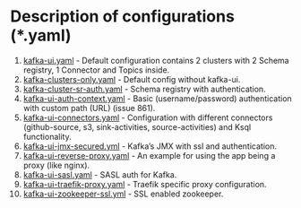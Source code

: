 # Description of configurations (*.yaml)

1. [kafka-ui.yaml](https://github.com/provectus/kafka-ui/blob/master/docker/kafka-ui.yaml) - Default configuration contains 2 clusters with 2 Schema registry, 1 Connector and Topics inside.
2. [kafka-clusters-only.yaml](https://github.com/provectus/kafka-ui/blob/master/docker/kafka-clusters-only.yaml) - Default config without kafka-ui.
3. [kafka-cluster-sr-auth.yaml](https://github.com/provectus/kafka-ui/blob/master/docker/kafka-cluster-sr-auth.yaml) - Schema registry with authentication.
4. [kafka-ui-auth-context.yaml](https://github.com/provectus/kafka-ui/blob/master/docker/kafka-ui-auth-context.yaml) - Basic (username/password) authentication with custom path (URL) (issue 861).
5. [kafka-ui-connectors.yaml](https://github.com/provectus/kafka-ui/blob/master/docker/kafka-ui-connectors.yaml) - Configuration with different connectors (github-source, s3, sink-activities, source-activities) and Ksql functionality.
6. [kafka-ui-jmx-secured.yml](https://github.com/provectus/kafka-ui/blob/master/docker/kafka-ui-jmx-secured.yml) - Kafka’s JMX with ssl and authentication.
7. [kafka-ui-reverse-proxy.yaml](https://github.com/provectus/kafka-ui/blob/master/docker/kafka-ui-reverse-proxy.yaml) - An example for using the app being a proxy (like nginx).
8. [kafka-ui-sasl.yaml](https://github.com/provectus/kafka-ui/blob/master/docker/kafka-ui-sasl.yaml) - SASL auth for Kafka.
9. [kafka-ui-traefik-proxy.yaml](https://github.com/provectus/kafka-ui/blob/master/docker/kafka-ui-traefik-proxy.yaml) - Traefik specific proxy configuration.
10. [kafka-ui-zookeeper-ssl.yml](https://github.com/provectus/kafka-ui/blob/master/docker/kafka-ui-zookeeper-ssl.yml) - SSL enabled zookeeper.
